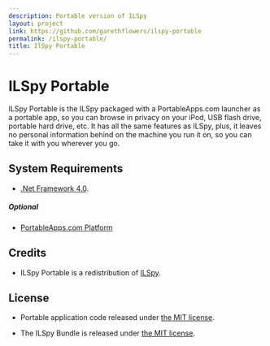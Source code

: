 ```yaml
---
description: Portable version of ILSpy
layout: project
link: https://github.com/garethflowers/ilspy-portable
permalink: /ilspy-portable/
title: IlSpy Portable
---
```


# ILSpy Portable

ILSpy Portable is the ILSpy packaged with a PortableApps.com launcher as a
portable app, so you can browse in privacy on your iPod, USB flash drive,
portable hard drive, etc. It has all the same features as ILSpy, plus, it leaves
no personal information behind on the machine you run it on, so you can take it
with you wherever you go.

## System Requirements

*	[.Net Framework 4.0][1].

##### Optional

*	[PortableApps.com Platform][2]

## Credits

*	ILSpy Portable is a redistribution of [ILSpy][3].

## License

*	Portable application code released under [the MIT license][4].
*	The ILSpy Bundle is released under [the MIT license][5].

	[1]: http://go.microsoft.com/fwlink/?LinkID=186914
	[2]: http://portableapps.com/download
	[3]: http://ilspy.net
	[4]: https://raw.githubusercontent.com/garethflowers/ilspy-portable/master/LICENSE
	[5]: https://github.com/icsharpcode/ILSpy/blob/master/doc/license.txt
